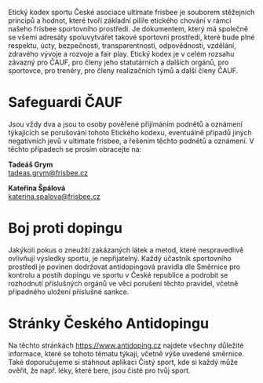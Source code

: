 Etický kodex sportu České asociace ultimate frisbee je souborem stěžejních principů a hodnot,
které tvoří základní pilíře etického chování v&nbsp;rámci našeho frisbee sportovního prostředí.
Je dokumentem, který má společně se všemi adresáty spoluvytvářet takové sportovní prostředí,
které bude plné respektu, úcty, bezpečnosti, transparentnosti, odpovědnosti, vzdělání, zdravého
vývoje a rozvoje a fair play. Etický kodex je v celém rozsahu závazný pro ČAUF, pro členy jeho
statutárních a&nbsp;dalších orgánů, pro sportovce, pro trenéry, pro členy realizačních týmů a&nbsp;další
členy ČAUF.

# Safeguardi ČAUF

Jsou vždy dva a jsou to osoby pověřené přijímáním podnětů a oznámení týkajících se porušování tohoto
Etického kodexu, eventuálně případů jiných negativních jevů v ultimate frisbee, a řešením těchto
podnětů a oznámení. V těchto případech se prosím obracejte na:

**Tadeáš Grym**  
<tadeas.grym@frisbee.cz>

**Kateřina Špálová**  
<katerina.spalova@frisbee.cz>

# Boj proti dopingu

Jakýkoli pokus o zneužití zakázaných látek a metod, které nespravedlivě ovlivňují výsledky sportu,
je nepřijatelný. Každý účastník sportovního prostředí je povinen dodržovat antidopingová pravidla
dle Směrnice pro kontrolu a postih dopingu ve sportu v České republice a podrobit se rozhodnutí
příslušných orgánů ve věci porušení těchto pravidel, včetně případného uložení příslušné sankce.

# Stránky Českého Antidopingu

Na těchto stránkách <https://www.antidoping.cz> najdete všechny důležité informace, které se tohoto
tématu týkají, včetně výše uvedené směrnice. Také doporučujeme si stáhnout aplikaci Čistý sport, kde
si každý může ověřit, že např. léky, které bere, jsou čisté pro tvůj sport.
